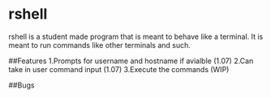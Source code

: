 # rshell
rshell is a student made program that is meant to behave like a terminal. It is meant to run commands like other terminals and such.

##Features
1.Prompts for username and hostname if avialble (1.07)
2.Can take in user command input (1.07)
3.Execute the commands (WIP)

##Bugs

